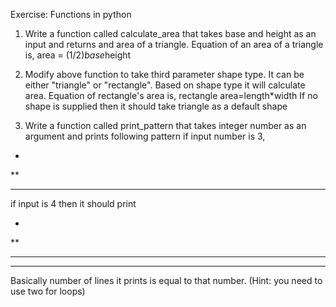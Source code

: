 Exercise: Functions in python
1. Write a function called calculate_area that takes base and height as an input and returns and area of a triangle. Equation of an area of a triangle is,
  area = (1/2)*base*height
2. Modify above function to take third parameter shape type. It can be either "triangle" or "rectangle". Based on shape type it will calculate area. Equation of rectangle's area is,
  rectangle area=length*width
If no shape is supplied then it should take triangle as a default shape

3. Write a function called print_pattern that takes integer number as an argument and prints following pattern if input number is 3,
*
**
***
if input is 4 then it should print

*
**
***
****
Basically number of lines it prints is equal to that number. (Hint: you need to use two for loops)
